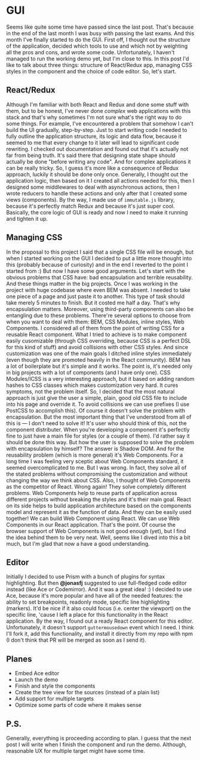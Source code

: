 # GUI

Seems like quite some time have passed since the last post. That's because in the end of the last month I was busy with passing the last exams. And this month I've finally started to do the GUI. First off, I thought out the structure of the application, decided which tools to use and which not by weighting all the pros and cons, and wrote some code. Unfortunately, I haven't managed to run the working demo yet, but I'm close to this. In this post I'd like to talk about three things: structure of React/Redux app, managing CSS styles in the component and the choice of code editor. So, let's start.

## React/Redux
Although I'm familiar with both React and Redux and done some stuff with them, but to be honest, I've never done *complex* web applications with this stack and that's why sometimes I'm not sure what's the right way to do some things. For example, I've encountered a problem that somehow I can't build the UI gradually, step-by-step. Just to start writing code I needed to fully outline the application structure, its logic and data flow, because it seemed to me that every change to it later will lead to significant code rewriting. I checked out documentation and found out that it's actually not far from being truth. It's said there that designing state shape should actually be done "before writing any code". And for complex applications it can be really tricky. So, I guess it's more like a consequence of Redux approach, luckily it should be done only once. Generally, I thought out the application logic, then based on it I created all actions needed for this, then I designed some middlewares to deal with asynchronous actions, then I wrote reducers to handle these actions and only after that I created some views (components). By the way, I made use of `immutable.js` library, because it's perfectly match Redux and because it's just super cool. Basically, the core logic of GUI is ready and now I need to make it running and tighten it up.

## Managing CSS
In the proposal to this project I said that a single CSS file will be enough, but when I started working on the GUI I decided to put a little more thought into this (probably because of curiosity) and in the end I reverted to the point I started from :) But now I have some good arguments. Let's start with the obvious problems that CSS have: bad encapsulation and terrible reusability. And these things matter in the big projects. Once I was working in the project with huge codebase where even BEM was absent. I needed to take one piece of a page and just paste it to another. This type of task should take merely 5 minutes to finish. But it costed me half a day. That's why encapsulation matters. Moreover, using third-party components can also be entangling due to these problems. There're several options to choose from when you want to deal with them: BEM, CSS Modules, inline styles, Web Components. I considered all of them from the point of writing CSS for a reusable React component. What I tried to achieve is to make component easily cusomizable (through CSS overriding, because CSS is a perfect DSL for this kind of stuff) and avoid collisions with other CSS styles. And since customization was one of the main goals I ditched inline styles immediately (even though they are promoted heavily in the React community). BEM has a lot of boilerplate but it's simple and it works. The point is, it's needed only in big projects with a lot of components (and I have only one). CSS Modules/ICSS is a very interesting approach, but it based on adding random hashes to CSS classes which makes customization very hard. It cures symptoms, not the problem itself. So, I decided that the most natural approach is just give the user a simple, plain, good old CSS file to include into his page and override it. To avoid collisions we can use prefixes (I use PostCSS to accomplish this). Of course it doesn't solve the problem with encapsulation. But the most important thing that I've understood from all of this is — I don't need to solve it! It's user who should think of this, not the component distributer. When you're developing a component it's perfectly fine to just have a main file for styles (or a couple of them). I'd rather say it should be done this way. But how the user is supposed to solve the problem with encapsulation by himself? The answer is Shadow DOM. And for the reusability problem (which is more general) it's Web Components. For a long time I was feeling very sceptic about Web Components standard, it seemed overcomplicated to me. But I was wrong. In fact, they solve all of the stated problems without compromising the customization and without changing the way we think about CSS. Also, I thought of Web Components as the competitor of React. Wrong again! They solve completely different problems. Web Components help to reuse parts of application across different projects without breaking the styles and it's their main goal. React on its side helps to build application architecture based on the components model and represent it as the function of data. And they can be easily used together! We can build Web Component using React. We can use Web Components in our React application. That's the point. Of course the browser support of Web Components is not good enough (yet), but I find the idea behind them to be very neat. Well, seems like I dived into this a bit much, but I'm glad that now a have a good understanding.

## Editor
Initially I decided to use Prism with a bunch of plugins for syntax highlighting. But then **@jonasfj** suggested to use full-fledged code editor instead (like Ace or Codemirror). And it was a great idea! :) I decided to use Ace, because it's more popular and have all of the needed features: the ability to set breakpoints, readonly mode, specific line highlighting (markers). It'd be nice if it also could focus (i.e. center the viewport) on the specific line, 'cause I left a place for this functionality in the React application. By the way, I found out a ready React component for this editor. Unfortunately, it doesn't support `guttermousedown` event which I need. I think I'll fork it, add this functionality, and install it directly from my repo with npm (I don't think that PR will be merged as soon as I send it). 

## Planes
* Embed Ace editor
* Launch the demo
* Finish and style the components
* Create the tree view for the sources (instead of a plain list)
* Add support for multiple targets
* Optimize some parts of code where it makes sense

## P.S.
Generally, everything is proceeding according to plan. I guess that the next post I will write when I finish the component and run the demo. Although, reasonable UX for multiple target might have some time.

